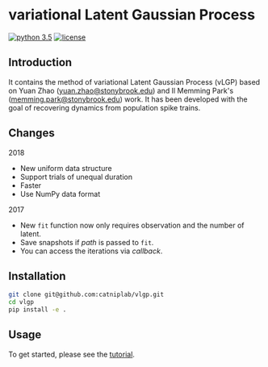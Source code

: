 # variational Latent Gaussian Process

[![python 3.5](https://img.shields.io/badge/python-3.5-blue.svg?style=flat-square)]()
[![license](https://img.shields.io/github/license/mashape/apistatus.svg?style=flat-square)]()

## Introduction

It contains the method of variational Latent Gaussian Process (vLGP) based on 
Yuan Zhao ([yuan.zhao@stonybrook.edu](yuan.zhao@stonybrook.edu])) and 
Il Memming Park's ([memming.park@stonybrook.edu](memming.park@stonybrook.edu)) work.
It has been developed with the goal of recovering dynamics from population spike trains. 

## Changes

2018

- New uniform data structure
- Support trials of unequal duration
- Faster
- Use NumPy data format

2017

- New ```fit``` function now only requires observation and the number of latent.
- Save snapshots if *path* is passed to ```fit```.
- You can access the iterations via *callback*.

## Installation

```bash
git clone git@github.com:catniplab/vlgp.git
cd vlgp
pip install -e .
```

## Usage
To get started, please see the [tutorial](notebook/tutorial.ipynb).
 